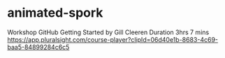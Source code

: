 # animated-spork
Workshop
GitHub Getting Started by Gill Cleeren
Duration 3hrs 7 mins
https://app.pluralsight.com/course-player?clipId=06d40e1b-8683-4c69-baa5-84899284c6c5

